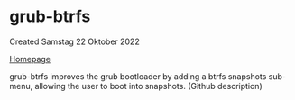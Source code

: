 # grub-btrfs
Created Samstag 22 Oktober 2022

[Homepage](https://github.com/Antynea/grub-btrfs)

grub-btrfs improves the grub bootloader by adding a btrfs snapshots sub-menu, allowing the user to boot into snapshots. (Github description)

